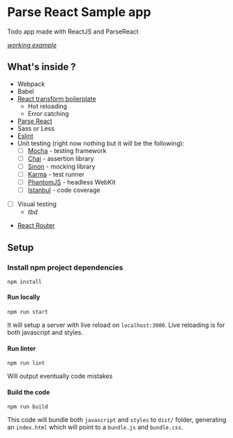 # Parse React Sample app #

Todo app made with ReactJS and ParseReact

[*working example*](http://alley.parseapp.com)

## What's inside ?
- Webpack
- Babel
- [React transform boilerplate](https://github.com/gaearon/react-transform-boilerplate)
   - Hot reloading
   - Error catching
- [Parse React](https://github.com/ParsePlatform/ParseReact)
- Sass or Less
- [Eslint](http://eslint.org/)
- Unit testing (right now nothing but it will be the following):
  - [ ] [Mocha](http://mochajs.org/) - testing framework
  - [ ] [Chai](http://chaijs.com) - assertion library
  - [ ] [Sinon](http://sinonjs.org) - mocking library
  - [ ] [Karma](http://karma-runner.github.io/0.12/index.html) - test runner
  - [ ] [PhantomJS](http://phantomjs.org/) - headless WebKit
  - [ ] [Istanbul](http://gotwarlost.github.io/istanbul/) - code coverage
- [ ] Visual testing
  - _tbd_
- [React Router](https://github.com/rackt/react-router)

## Setup

### Install npm project dependencies
```
npm install
```

#### Run locally

```
npm run start
```

It will setup a server with live reload on `localhost:3000`. Live reloading is for both javascript and styles.

#### Run linter

```
npm run lint
```

Will output eventually code mistakes

#### Build the code

```
npm run build
```

This code will bundle both `javascript` and `styles` to `dist/` folder, generating an `index.html` which will point to a `bundle.js` and `bundle.css`.
